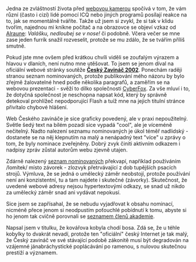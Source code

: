 <!-- dcterms:identifier = riderweblog#22 -->
<!-- dcterms:title = Kovářova kobyla chodí bosa - o Akademii českého Internetu ani nemluvě -->
<!-- np9:categoryId = 2 -->
<!-- x4w:category = Lidé a jiná zvěř -->
<!-- np9:authorId = 1 -->
<!-- np9:authorEmail = michal.valasek@altairis.cz -->
<!-- dcterms:creator = Michal Altair Valášek -->
<!-- dcterms:created = 2003-03-09T00:31:57+01:00 -->
<!-- dcterms:dateAccepted = 2003-03-09T00:31:57+01:00 -->

Jedna ze zvláštností života před [webovou kamerou](http://www.rider.cz/cs/webcam/) spočívá v tom, že vám různí (často i cizí) lidé pomocí ICQ nebo jiných programů posílají reakce na to, jak se momentálně tváříte. Takže už jsem si zvykl, že si tak v klidu tvořím, najednou mi kníkne počítač a na obrazovce se objeví vzkaz od [Alraune](http://www.alraune.cz): *Valášku, nedloubej se v nose!* či podobně. Včera večer se mne zase jeden furrík snažil rozveselit, protože se mu zdálo, že se tvářím příliš smutně.

Pokud jste mne ovšem před krátkou chvíli viděli se zoufalým výrazem a hlavou v dlaních, není nutno mne utěšovat. To jsem se jenom díval na oficiální webové stránky soutěže [**Český Zavináč 2002**](http://www.ceskyzavinac.cz). Ponechám raději stranou seznam nominovaných, protože publikování mého názoru by bylo zřejmě žalovatelné hned podle několika paragrafů, a zaměřím se na webovou prezentaci - svěží to dílko společnosti [CyberFox](http://www.cyberfox.cz/). Za vše mluví i to, že dotyčná společnost je neschopna napsat kód, který by správně detekoval prohlížeč nepodporující Flash a tuíž mne na jejich titulní stránce přivítalo chybové hlášení.

Web Českého zavináče je sice graficky povedený, ale v praxi nepoužitelný. Světle šedý text na bílém pozadí sice vypadá "cool", ale je víceméně nečitelný. Nadto nalezení seznamu nominovaných je úkol téměř nadlidský - dostanete se na něj klepnutím na malý a nenápadný text "více" u zprávy o tom, že byly nominace zveřejněny. Dobrý zvyk činiti aktivním odkazem i nadpisy zpráv zůstal autorům webu zjevně utajen.

Zdárně nalezený [seznam nominovaných](http://www.ceskyzavinac.cz/www/index.php?id=16&typ=0&referer=) překvapí, například používáním /lomítek/ místo závorek - zlozvyk přetrvávající z dob tupějších psacích strojů. Výmluva, že se jedná o umělecký záměr neobstojí, protože používání není ani konzistentní, tu a tam najdete i skutečné (závorky). Skutečnost, že uvedené webové adresy nejsou hypertextovými odkazy, se snad už nikdo za umělecký záměr snad ani vydávat nepokusí.

Sice jsem se zapřísahal, že se nebudu vyjadřovat k obsahu nominací, nicméně přece jenom si neodpustím poťouchlé pobídnutí k tomu, abyste si ho jenom tak cvičně porovnali se [seznamem členů akademie](http://www.ceskyzavinac.cz/www/obsah.php?pid=4).

Napsal jsem v titulku, že kovářova kobyla chodí bosa. Zdá se, že u téhle kobylky to dvakrát nevadí, protože ten "oficiální" český Internet je tak malý, že Český zavináč ve své stávající podobě zákonitě musí být degradován na vzájemné jánabráchystické poplácávání po ramenou, s nulovou skutečnou prestiží a významem.